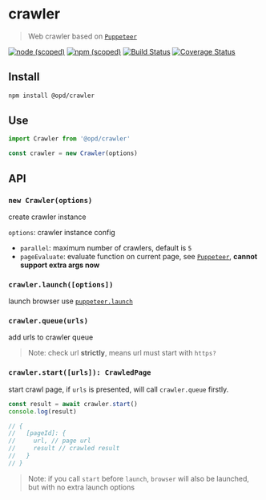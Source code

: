 # crawler

> Web crawler based on [`Puppeteer`](https://github.com/GoogleChrome/puppeteer)

[![node (scoped)](https://img.shields.io/node/v/@opd/crawler.svg)](https://www.npmjs.com/package/@opd/crawler)
[![npm (scoped)](https://img.shields.io/npm/v/@opd/crawler.svg)](https://www.npmjs.com/package/@opd/crawler)
[![Build Status](https://travis-ci.org/open-data-plan/crawler.svg?branch=master)](https://travis-ci.org/open-data-plan/crawler)
[![Coverage Status](https://coveralls.io/repos/github/open-data-plan/crawler/badge.svg?branch=master)](https://coveralls.io/github/open-data-plan/crawler?branch=master)

## Install

```bash
npm install @opd/crawler
```

## Use

```js
import Crawler from '@opd/crawler'

const crawler = new Crawler(options)
```

## API

### `new Crawler(options)`

create crawler instance

`options`: crawler instance config

- `parallel`: maximum number of crawlers, default is `5`
- `pageEvaluate`: evaluate function on current page, see [`Puppeteer`](https://pptr.dev/#?product=Puppeteer&version=v1.18.1&show=api-pageevaluatepagefunction-args), **cannot support extra args now**

### `crawler.launch([options])`

launch browser use [`puppeteer.launch`](https://pptr.dev/#?product=Puppeteer&version=v1.18.1&show=api-puppeteerlaunchoptions)

### `crawler.queue(urls)`

add urls to crawler queue

> Note: check url **strictly**, means url must start with `https?`

### `crawler.start([urls]): CrawledPage`

start crawl page, if `urls` is presented, will call `crawler.queue` firstly.

```js
const result = await crawler.start()
console.log(result)

// {
//   [pageId]: {
//     url, // page url
//     result // crawled result
//   }
// }
```

> Note: if you call `start` before `launch`, `browser` will also be launched, but with no extra launch options
